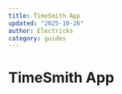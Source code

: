 ```yaml
---
title: TimeSmith App
updated: "2025-10-26"
author: Electricks
category: guides
---
```


# TimeSmith App

